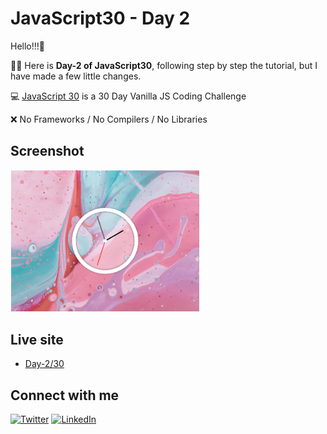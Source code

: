 # JavaScript30 - Day 2

Hello!!!:wave:

:woman_technologist: Here is **Day-2 of JavaScript30**, following step by step the tutorial, but I have made a few little changes.

:computer: [JavaScript 30](https://javascript30.com/ "JavaScript 30") is a 30 Day Vanilla JS Coding Challenge

:x: No Frameworks / No Compilers / No Libraries

## Screenshot

<img src="./img/screenshot02.png" alt="screenshot02" style="width:60%;"/>

## Live site

- [Day-2/30](https://melissavi08.github.io/javascript-30/day-2/index.html)

## Connect with me

<a href='https://twitter.com/melissa_vi2' target="_blank"><img alt='Twitter' src='https://img.shields.io/badge/melissa__vi2-100000?style=flat&logo=Twitter&logoColor=white&labelColor=00BFFF&color=FF69B4'/></a> <a href='https://www.linkedin.com/in/melissa-villegas' target="_blank"><img alt='LinkedIn' src='https://img.shields.io/badge/Melissa_Villegas-100000?style=flat&logo=LinkedIn&logoColor=white&labelColor=00BFFF&color=FF69B4'/></a>
